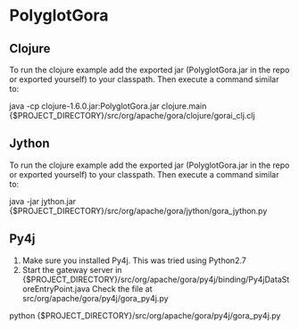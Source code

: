 # PolyglotGora

Clojure
-------

To run the clojure example add the exported jar (PolyglotGora.jar in the repo or exported yourself)  to your classpath. Then execute a command similar to:

java -cp clojure-1.6.0.jar:PolyglotGora.jar clojure.main {$PROJECT\_DIRECTORY}/src/org/apache/gora/clojure/gorai\_clj.clj

Jython
------

To run the clojure example add the exported jar (PolyglotGora.jar in the repo or exported yourself)  to your classpath. Then execute a command similar to:

java -jar jython.jar {$PROJECT\_DIRECTORY}/src/org/apache/gora/jython/gora\_jython.py 

Py4j
----
1. Make sure you installed Py4j. This was tried using Python2.7
2. Start the gateway server in {$PROJECT\_DIRECTORY}/src/org/apache/gora/py4j/binding/Py4jDataStoreEntryPoint.java
Check the file at src/org/apache/gora/py4j/gora\_py4j.py

python {$PROJECT\_DIRECTORY}/src/org/apache/gora/py4j/gora\_py4j.py
